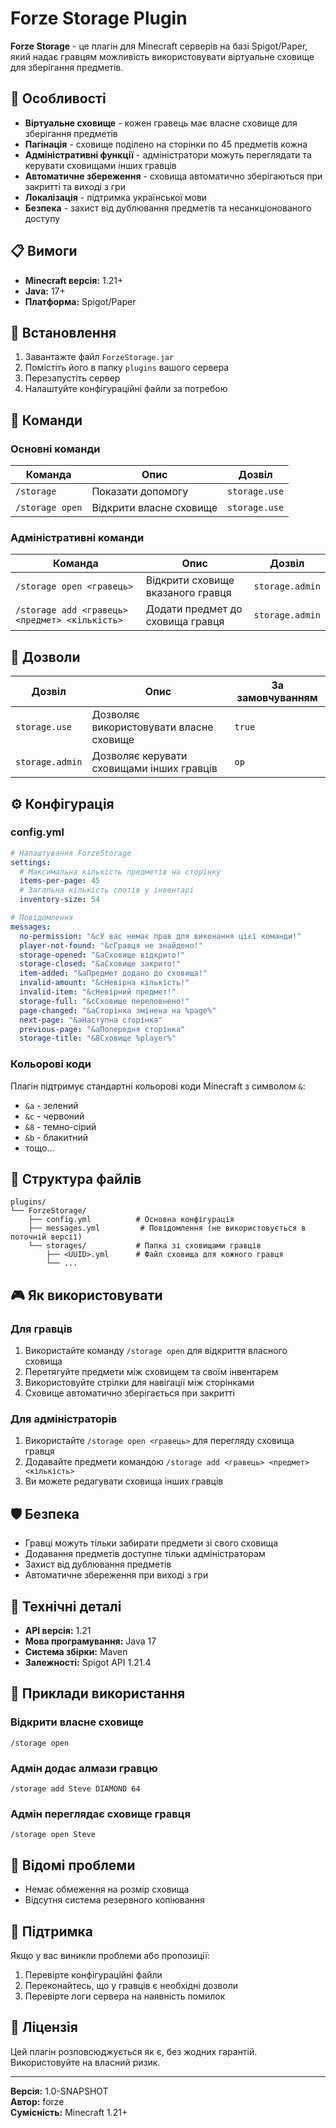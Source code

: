 # Forze Storage Plugin

**Forze Storage** - це плагін для Minecraft серверів на базі Spigot/Paper, який надає гравцям можливість використовувати віртуальне сховище для зберігання предметів.

## 🌟 Особливості

- **Віртуальне сховище** - кожен гравець має власне сховище для зберігання предметів
- **Пагінація** - сховище поділено на сторінки по 45 предметів кожна
- **Адміністративні функції** - адміністратори можуть переглядати та керувати сховищами інших гравців
- **Автоматичне збереження** - сховища автоматично зберігаються при закритті та виході з гри
- **Локалізація** - підтримка української мови
- **Безпека** - захист від дублювання предметів та несанкціонованого доступу

## 📋 Вимоги

- **Minecraft версія:** 1.21+
- **Java:** 17+
- **Платформа:** Spigot/Paper

## 🔧 Встановлення

1. Завантажте файл `ForzeStorage.jar`
2. Помістіть його в папку `plugins` вашого сервера
3. Перезапустіть сервер
4. Налаштуйте конфігураційні файли за потребою

## 📖 Команди

### Основні команди

| Команда | Опис | Дозвіл |
|---------|------|--------|
| `/storage` | Показати допомогу | `storage.use` |
| `/storage open` | Відкрити власне сховище | `storage.use` |

### Адміністративні команди

| Команда | Опис | Дозвіл |
|---------|------|--------|
| `/storage open <гравець>` | Відкрити сховище вказаного гравця | `storage.admin` |
| `/storage add <гравець> <предмет> <кількість>` | Додати предмет до сховища гравця | `storage.admin` |

## 🔑 Дозволи

| Дозвіл | Опис | За замовчуванням |
|--------|------|------------------|
| `storage.use` | Дозволяє використовувати власне сховище | `true` |
| `storage.admin` | Дозволяє керувати сховищами інших гравців | `op` |

## ⚙️ Конфігурація

### config.yml
```yaml
# Налаштування ForzeStorage
settings:
  # Максимальна кількість предметів на сторінку
  items-per-page: 45
  # Загальна кількість слотів у інвентарі
  inventory-size: 54

# Повідомлення
messages:
  no-permission: "&cУ вас немає прав для виконання цієї команди!"
  player-not-found: "&cГравця не знайдено!"
  storage-opened: "&aСховище відкрито!"
  storage-closed: "&aСховище закрито!"
  item-added: "&aПредмет додано до сховища!"
  invalid-amount: "&cНевірна кількість!"
  invalid-item: "&cНевірний предмет!"
  storage-full: "&cСховище переповнено!"
  page-changed: "&aСторінка змінена на %page%"
  next-page: "&aНаступна сторінка"
  previous-page: "&aПопередня сторінка"
  storage-title: "&8Сховище %player%"
```

### Кольорові коди
Плагін підтримує стандартні кольорові коди Minecraft з символом `&`:
- `&a` - зелений
- `&c` - червоний  
- `&8` - темно-сірий
- `&b` - блакитний
- тощо...

## 📁 Структура файлів

```
plugins/
└── ForzeStorage/
    ├── config.yml          # Основна конфігурація
    ├── messages.yml         # Повідомлення (не використовується в поточній версії)
    └── storages/           # Папка зі сховищами гравців
        ├── <UUID>.yml      # Файл сховища для кожного гравця
        └── ...
```

## 🎮 Як використовувати

### Для гравців
1. Використайте команду `/storage open` для відкриття власного сховища
2. Перетягуйте предмети між сховищем та своїм інвентарем
3. Використовуйте стрілки для навігації між сторінками
4. Сховище автоматично зберігається при закритті

### Для адміністраторів
1. Використайте `/storage open <гравець>` для перегляду сховища гравця
2. Додавайте предмети командою `/storage add <гравець> <предмет> <кількість>`
3. Ви можете редагувати сховища інших гравців

## 🛡️ Безпека

- Гравці можуть тільки забирати предмети зі свого сховища
- Додавання предметів доступне тільки адміністраторам
- Захист від дублювання предметів
- Автоматичне збереження при виході з гри

## 🔧 Технічні деталі

- **API версія:** 1.21
- **Мова програмування:** Java 17
- **Система збірки:** Maven
- **Залежності:** Spigot API 1.21.4

## 📝 Приклади використання

### Відкрити власне сховище
```
/storage open
```

### Адмін додає алмази гравцю
```
/storage add Steve DIAMOND 64
```

### Адмін переглядає сховище гравця
```
/storage open Steve
```

## 🐛 Відомі проблеми

- Немає обмеження на розмір сховища
- Відсутня система резервного копіювання

## 🤝 Підтримка

Якщо у вас виникли проблеми або пропозиції:
1. Перевірте конфігураційні файли
2. Переконайтесь, що у гравців є необхідні дозволи
3. Перевірте логи сервера на наявність помилок

## 📄 Ліцензія

Цей плагін розповсюджується як є, без жодних гарантій. Використовуйте на власний ризик.

---

**Версія:** 1.0-SNAPSHOT  
**Автор:** forze  
**Сумісність:** Minecraft 1.21+
